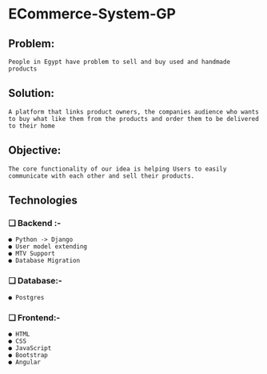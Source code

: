 # ECommerce-System-GP

## Problem:
    People in Egypt have problem to sell and buy used and handmade products
## Solution:
    A platform that links product owners, the companies audience who wants to buy what like them from the products and order them to be delivered to their home
## Objective:
    The core functionality of our idea is helping Users to easily communicate with each other and sell their products.

## Technologies
### ❏ Backend :-
    ● Python -> Django
    ● User model extending
    ● MTV Support
    ● Database Migration
### ❏ Database:-
    ● Postgres
### ❏ Frontend:-
    ● HTML
    ● CSS
    ● JavaScript
    ● Bootstrap
    ● Angular
